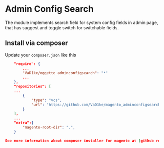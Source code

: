 # Admin Config Search
The module implements search field for system config fields in admin page, that has suggest and toggle switch for switchable fields.

## Install via composer

Update your `composer.json` like this

```JSON
    "require": {
        ...
        "VaD1ke/oggetto_adminconfigsearch": "*"
        ...
    },
    "repositories": [
    ...
        {
            "type": "vcs",
            "url": "https://github.com/VaD1ke/magento_adminconfigsearch"
        }
    ],
    ...
    "extra":{
        "magento-root-dir": ".",
    }

See more information about composer installer for magento at [github repository](https://github.com/magento-hackathon/magento-composer-installer/blob/master/README.md).